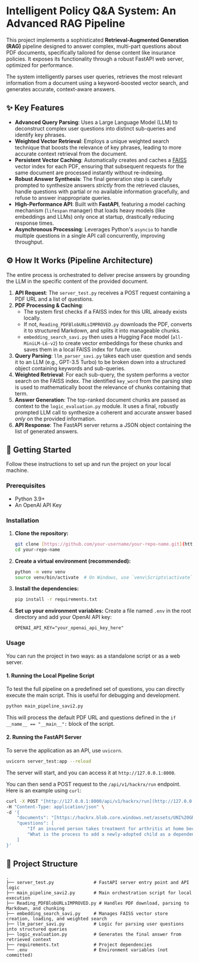 # Intelligent Policy Q&A System: An Advanced RAG Pipeline

This project implements a sophisticated **Retrieval-Augmented Generation (RAG)** pipeline designed to answer complex, multi-part questions about PDF documents, specifically tailored for dense content like insurance policies. It exposes its functionality through a robust FastAPI web server, optimized for performance.

The system intelligently parses user queries, retrieves the most relevant information from a document using a keyword-boosted vector search, and generates accurate, context-aware answers.

## ✨ Key Features

* **Advanced Query Parsing**: Uses a Large Language Model (LLM) to deconstruct complex user questions into distinct sub-queries and identify key phrases.
* **Weighted Vector Retrieval**: Employs a unique weighted search technique that boosts the relevance of key phrases, leading to more accurate context retrieval from the document.
* **Persistent Vector Caching**: Automatically creates and caches a [FAISS](https://github.com/facebookresearch/faiss) vector index for each PDF, ensuring that subsequent requests for the same document are processed instantly without re-indexing.
* **Robust Answer Synthesis**: The final generation step is carefully prompted to synthesize answers *strictly* from the retrieved clauses, handle questions with partial or no available information gracefully, and refuse to answer inappropriate queries.
* **High-Performance API**: Built with **FastAPI**, featuring a model caching mechanism (`lifespan` manager) that loads heavy models (like embeddings and LLMs) only once at startup, drastically reducing response times.
* **Asynchronous Processing**: Leverages Python's `asyncio` to handle multiple questions in a single API call concurrently, improving throughput.

## ⚙️ How It Works (Pipeline Architecture)

The entire process is orchestrated to deliver precise answers by grounding the LLM in the specific content of the provided document.

1.  **API Request**: The `server_test.py` receives a POST request containing a PDF URL and a list of questions.
2.  **PDF Processing & Caching**:
    * The system first checks if a FAISS index for this URL already exists locally.
    * If not, `Reading_PDFBlobURLsIMPROVED.py` downloads the PDF, converts it to structured Markdown, and splits it into manageable chunks.
    * `embedding_search_savi.py` then uses a Hugging Face model (`all-MiniLM-L6-v2`) to create vector embeddings for these chunks and saves them in a local FAISS index for future use.
3.  **Query Parsing**: `llm_parser_savi.py` takes each user question and sends it to an LLM (e.g., GPT-3.5 Turbo) to be broken down into a structured object containing keywords and sub-queries.
4.  **Weighted Retrieval**: For each sub-query, the system performs a vector search on the FAISS index. The identified `key_word` from the parsing step is used to mathematically boost the relevance of chunks containing that term.
5.  **Answer Generation**: The top-ranked document chunks are passed as context to the `logic_evaluation.py` module. It uses a final, robustly prompted LLM call to synthesize a coherent and accurate answer based *only* on the provided information.
6.  **API Response**: The FastAPI server returns a JSON object containing the list of generated answers.

## 🚀 Getting Started

Follow these instructions to set up and run the project on your local machine.

### Prerequisites

* Python 3.9+
* An OpenAI API Key

### Installation

1.  **Clone the repository:**
    ```bash
    git clone [https://github.com/your-username/your-repo-name.git](https://github.com/your-username/your-repo-name.git)
    cd your-repo-name
    ```

2.  **Create a virtual environment (recommended):**
    ```bash
    python -m venv venv
    source venv/bin/activate  # On Windows, use `venv\Scripts\activate`
    ```

3.  **Install the dependencies:**
    ```bash
    pip install -r requirements.txt
    ```

4.  **Set up your environment variables:**
    Create a file named `.env` in the root directory and add your OpenAI API key:
    ```
    OPENAI_API_KEY="your_openai_api_key_here"
    ```

### Usage

You can run the project in two ways: as a standalone script or as a web server.

#### 1. Running the Local Pipeline Script

To test the full pipeline on a predefined set of questions, you can directly execute the main script. This is useful for debugging and development.

```bash
python main_pipeline_savi2.py
```
This will process the default PDF URL and questions defined in the `if __name__ == "__main__":` block of the script.

#### 2. Running the FastAPI Server

To serve the application as an API, use `uvicorn`.

```bash
uvicorn server_test:app --reload
```
The server will start, and you can access it at `http://127.0.0.1:8000`.

You can then send a POST request to the `/api/v1/hackrx/run` endpoint. Here is an example using `curl`:

```bash
curl -X POST "[http://127.0.0.1:8000/api/v1/hackrx/run](http://127.0.0.1:8000/api/v1/hackrx/run)" \
-H "Content-Type: application/json" \
-d '{
    "documents": "[https://hackrx.blob.core.windows.net/assets/UNI%20GROUP%20HEALTH%20INSURANCE%20POLICY%20-%20UIIHLGP26043V022526%201.pdf?sv=2023-01-03&spr=https&st=2025-07-31T17%3A06%3A03Z&se=2026-08-01T17%3A06%3A00Z&sr=b&sp=r&sig=wLlooaThgRx91i2z4WaeggT0qnuUUEzIUKj42GsvMfg%3D](https://hackrx.blob.core.windows.net/assets/UNI%20GROUP%20HEALTH%20INSURANCE%20POLICY%20-%20UIIHLGP26043V022526%201.pdf?sv=2023-01-03&spr=https&st=2025-07-31T17%3A06%3A03Z&se=2026-08-01T17%3A06%3A00Z&sr=b&sp=r&sig=wLlooaThgRx91i2z4WaeggT0qnuUUEzIUKj42GsvMfg%3D)",
    "questions": [
        "If an insured person takes treatment for arthritis at home because no hospital beds are available, under what circumstances would these expenses NOT be covered?",
        "What is the process to add a newly-adopted child as a dependent, and can the insurer refuse cover?"
    ]
}'
```

## 📂 Project Structure

```
.
├── server_test.py               # FastAPI server entry point and API logic
├── main_pipeline_savi2.py       # Main orchestration script for local execution
├── Reading_PDFBlobURLsIMPROVED.py # Handles PDF download, parsing to Markdown, and chunking
├── embedding_search_savi.py     # Manages FAISS vector store creation, loading, and weighted search
├── llm_parser_savi.py           # Logic for parsing user questions into structured queries
├── logic_evaluation.py          # Generates the final answer from retrieved context
├── requirements.txt             # Project dependencies
└── .env                         # Environment variables (not committed)
```
